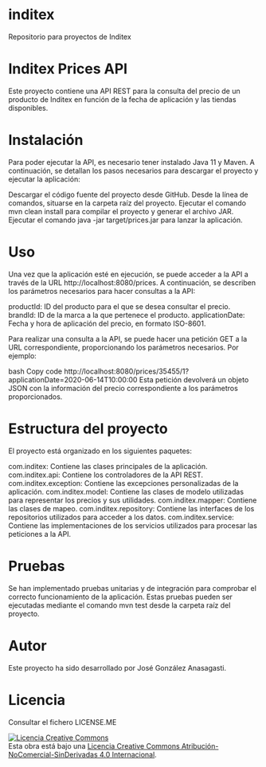 # inditex
Repositorio para proyectos de Inditex


# Inditex Prices API
Este proyecto contiene una API REST para la consulta del precio de un producto de Inditex en función de la fecha de aplicación y las tiendas disponibles.

# Instalación
Para poder ejecutar la API, es necesario tener instalado Java 11 y Maven. A continuación, se detallan los pasos necesarios para descargar el proyecto y ejecutar la aplicación:

Descargar el código fuente del proyecto desde GitHub.
Desde la línea de comandos, situarse en la carpeta raíz del proyecto.
Ejecutar el comando mvn clean install para compilar el proyecto y generar el archivo JAR.
Ejecutar el comando java -jar target/prices.jar para lanzar la aplicación.

# Uso
Una vez que la aplicación esté en ejecución, se puede acceder a la API a través de la URL http://localhost:8080/prices. A continuación, se describen los parámetros necesarios para hacer consultas a la API:

productId: ID del producto para el que se desea consultar el precio.
brandId: ID de la marca a la que pertenece el producto.
applicationDate: Fecha y hora de aplicación del precio, en formato ISO-8601.

Para realizar una consulta a la API, se puede hacer una petición GET a la URL correspondiente, proporcionando los parámetros necesarios. Por ejemplo:

bash
Copy code
http://localhost:8080/prices/35455/1?applicationDate=2020-06-14T10:00:00
Esta petición devolverá un objeto JSON con la información del precio correspondiente a los parámetros proporcionados.

# Estructura del proyecto
El proyecto está organizado en los siguientes paquetes:

com.inditex: Contiene las clases principales de la aplicación.
com.inditex.api: Contiene los controladores de la API REST.
com.inditex.exception: Contiene las excepciones personalizadas de la aplicación.
com.inditex.model: Contiene las clases de modelo utilizadas para representar los precios y sus utilidades.
com.inditex.mapper: Contiene las clases de mapeo.
com.inditex.repository: Contiene las interfaces de los repositorios utilizados para acceder a los datos.
com.inditex.service: Contiene las implementaciones de los servicios utilizados para procesar las peticiones a la API.

# Pruebas
Se han implementado pruebas unitarias y de integración para comprobar el correcto funcionamiento de la aplicación. Estas pruebas pueden ser ejecutadas mediante el comando mvn test desde la carpeta raíz del proyecto.

# Autor
Este proyecto ha sido desarrollado por José González Anasagasti.

# Licencia
Consultar el fichero LICENSE.ME

<a rel="license" href="http://creativecommons.org/licenses/by-nc-nd/4.0/"><img alt="Licencia Creative Commons" style="border-width:0" src="https://i.creativecommons.org/l/by-nc-nd/4.0/88x31.png" /></a><br />Esta obra está bajo una <a rel="license" href="http://creativecommons.org/licenses/by-nc-nd/4.0/">Licencia Creative Commons Atribución-NoComercial-SinDerivadas 4.0 Internacional</a>.
